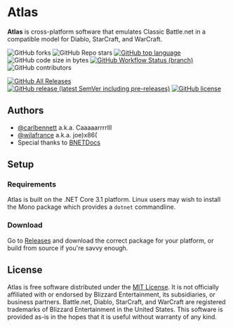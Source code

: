# Atlas
**Atlas** is cross-platform software that emulates Classic Battle.net in a compatible model for Diablo, StarCraft, and WarCraft.

![GitHub forks](https://img.shields.io/github/forks/BNETDocs/Atlas?style=social)
![GitHub Repo stars](https://img.shields.io/github/stars/BNETDocs/Atlas?style=social)
[![GitHub top language](https://img.shields.io/github/languages/top/BNETDocs/Atlas)](https://github.com/BNETDocs/Atlas/search?l=c%23)
![GitHub code size in bytes](https://img.shields.io/github/languages/code-size/BNETDocs/Atlas)
[![GitHub Workflow Status (branch)](https://img.shields.io/github/workflow/status/BNETDocs/Atlas/.NET%20Core/develop)](https://github.com/BNETDocs/Atlas/actions?query=workflow%3A%22.NET%20Core%22)
![GitHub contributors](https://img.shields.io/github/contributors/BNETDocs/Atlas)

[![GitHub All Releases](https://img.shields.io/github/downloads/BNETDocs/Atlas/total)](https://github.com/BNETDocs/Atlas/releases/latest)
[![GitHub release (latest SemVer including pre-releases)](https://img.shields.io/github/v/release/BNETDocs/Atlas?include_prereleases&label=latest%20release)](https://github.com/BNETDocs/Atlas/releases/latest)
[![GitHub license](https://img.shields.io/github/license/BNETDocs/Atlas)](./LICENSE.txt)

## Authors

* [@carlbennett](https://github.com/carlbennett) a.k.a. Caaaaarrrrlll
* [@wjlafrance](https://github.com/wjlafrance) a.k.a. joe)x86(
* Special thanks to [BNETDocs](https://bnetdocs.org)

## Setup

### Requirements

Atlas is built on the .NET Core 3.1 platform. Linux users may wish to install the Mono package which provides a `dotnet` commandline.

### Download

Go to [Releases](https://github.com/BNETDocs/Atlas/releases/latest) and download the correct package for your platform, or build from source if you're savvy enough.

## License

Atlas is free software distributed under the [MIT License](./LICENSE.txt). It is not officially affiliated with or endorsed by Blizzard Entertainment, its subsidiaries, or business partners. Battle.net, Diablo, StarCraft, and WarCraft are registered trademarks of Blizzard Entertainment in the United States. This software is provided as-is in the hopes that it is useful without warranty of any kind.
